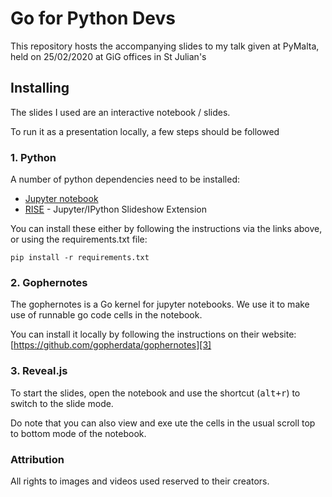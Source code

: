 # Go for Python Devs

This repository hosts the accompanying slides to my talk given
at PyMalta, held on 25/02/2020 at GiG offices in St Julian's

## Installing

The slides I used are an interactive notebook / slides.

To run it as a presentation locally, a few steps should be followed

### 1. Python

A number of python dependencies need to be installed:

* [Jupyter notebook][1]
* [RISE][2] - Jupyter/IPython Slideshow Extension

You can install these either by following the instructions via the links above, or using the requirements.txt file:

    pip install -r requirements.txt

### 2. Gophernotes

The gophernotes is a Go kernel for jupyter notebooks. We use it to make use of runnable go code cells in the notebook.

You can install it locally by following the instructions on their website: [https://github.com/gopherdata/gophernotes][3]

### 3. Reveal.js

To start the slides, open the notebook and use the shortcut (<kbd>alt+r</kbd>) to switch to the slide mode.

Do note that you can also view and exe ute the cells in the usual scroll top to bottom mode of the notebook.

### Attribution

All rights to images and videos used reserved to their creators.

[1]: https://jupyter.readthedocs.io/en/latest/install.html
[2]: https://rise.readthedocs.io/en/stable/
[3]: https://github.com/gopherdata/gophernotes